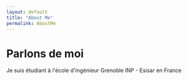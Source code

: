```yaml
---
layout: default
title: "About Me"
permalink: AboutMe
---
```


# Parlons de moi

Je suis étudiant à l'école d'ingénieur Grenoble INP - Esisar en France
